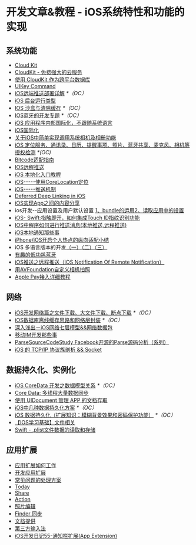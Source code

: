 # 开发文章&教程 - iOS系统特性和功能的实现
## 系统功能
- [Cloud Kit][1]
- [CloudKit - 免费强大的云服务][2]
- [使用 CloudKit 作为跨平台数据库][3]
- [UIKey Command][4]
- [iOS远端推送部署详解][5] _\*（OC）_
- [iOS 后台运行类型][6]
- [IOS 沙盒与清除缓存][7] _\*（OC）_
- [IOS蓝牙的开发专题][8] _\*（OC）_
- [iOS 应用程序内部国际化，不跟随系统语言][9]
- [iOS国际化][10]
- [关于iOS中简单实现调用系统相机及相册功能][11]
- [iOS 定位服务、通讯录、日历、提醒事项、照片、蓝牙共享、麦克风、相机等授权检测][12] _\*(OC)_
- [Bitcode适配指南][13]
- [IOS远程推送][14]
- [iOS 本地化入门教程][15]
- [iOS-----使用CoreLocation定位][16]
- [iOS-----推送机制][17]
- [Deferred Deep Linking in iOS][18]
- [iOS实现App之间的内容分享][19]
- ios开发--应用设置及用户默认设置 [1、bundle的运用][20][2、读取应用中的设置][21]
- [iOS- Swift:指触即开，如何集成Touch ID指纹识别功能][22]
- [IOS中程序如何进行推送消息(本地推送,远程推送)][23]
- [iOS本地通知那些事][24]
- [iPhone/iOS开启个人热点的纵向适配小结][25]
- iOS 多语言版本的开发[（一）][26][（二）][27][（三）][28]
- [有趣的低功耗蓝牙][29]
- [iOS推送之远程推送（iOS Notification Of Remote Notification）][30]
- [用AVFoundation自定义相机拍照][31]
- [Apple Pay接入详细教程][32]

## 网络
- [iOS开发网络篇之文件下载、大文件下载、断点下载][33] _\*（OC）_
- [iOS数据库离线缓存思路和网络层封装][34] _\*（OC）_
- [深入浅出－iOS网络七层模型&&网络数据包][35]
- [移动IM开发那些事][36]
- [ParseSourceCodeStudy Facebook开源的Parse源码分析（系列）][37]
- [iOS 的 TCP/IP 协议族剖析 && Socket][38]

## 数据持久化、实例化
- [iOS CoreData 开发之数据模型关系][39] _\*（OC）_
- [Core Data: 多线程大量数据同步][40]
- [使用 UIDocument 管理 APP 的文档存取][41]
- [iOS中几种数据持久化方案][42] _\*（OC）_
- [iOS 数据持久化（扩展知识：模糊背景效果和密码保护功能）][43] _\*（OC）_
- [【IOS学习基础】文件相关][44]
- [Swift - .plist文件数据的读取和存储][45]


## 应用扩展
- [应用扩展如何工作][46]
- [开发应用扩展][47]
- [常见问题的处理方案][48]
- [Today][49]
- [Share][50]
- [Action][51]
- [照片编辑][52]
- [Finder 同步][53]
- [文档提供][54]
- [第三方输入法][55]
- [iOS开发日记55-通知栏扩展(App Extension)][56]

[1]:	http://nshipster.cn/cloudkit/
[2]:	http://swiftcafe.io/2015/11/13/cafe-time-cloudkit/
[3]:	http://tips.producter.io/shi-yong-cloudkit-zuo-wei-kua-ping-tai-shu-ju-ku/
[4]:	http://nshipster.cn/uikeycommand/
[5]:	http://hechen.info/2015/07/30/iOS-Push-Notification/
[6]:	http://www.cnblogs.com/maomishen/p/4933617.html
[7]:	http://www.cnblogs.com/jerehedu/p/4930593.html "IOS 沙盒与清除缓存"
[8]:	http://liuyanwei.jumppo.com/2015/07/17/ios-BLE-0.html
[9]:	http://www.cnblogs.com/jgCho/p/4958215.html "iOS 应用程序内部国际化，不跟随系统语言"
[10]:	http://mokai.github.io/2015/10/iOS%E5%9B%BD%E9%99%85%E5%8C%96/ "iOS国际化"
[11]:	http://www.jianshu.com/p/e70a184d1f32 "关于iOS中简单实现调用系统相机及相册功能"
[12]:	http://www.cnblogs.com/CocoonJin/p/4959877.html "iOS 定位服务、通讯录、日历、提醒事项、照片、蓝牙共享、麦克风、相机等授权检测"
[13]:	http://dzpqzb.com/2015/11/19/bitcode-open.html
[14]:	http://www.goofyy.com/blog/ios%e8%bf%9c%e7%a8%8b%e6%8e%a8%e9%80%81/ "IOS远程推送"
[15]:	http://segmentfault.com/a/1190000004182437 "iOS 本地化入门教程"
[16]:	http://www.cnblogs.com/congli0220/p/5078187.html "iOS-----使用CoreLocation定位"
[17]:	http://www.cnblogs.com/congli0220/p/5085540.html "iOS-----推送机制"
[18]:	http://tech.glowing.com/cn/deferred-deep-linking-and-branch-sdk-in-ios/ "Deferred Deep Linking in iOS"
[19]:	http://www.jianshu.com/p/88a08d66894f "iOS实现App之间的内容分享"
[20]:	http://www.cnblogs.com/azuo/p/5090718.html "ios开发--应用设置及用户默认设置【1、bundle的运用】"
[21]:	http://www.cnblogs.com/azuo/p/5098544.html "ios开发--应用设置及用户默认设置【2、读取应用中的设置】"
[22]:	http://www.cnblogs.com/qingche/p/5099333.html "iOS- Swift:指触即开，如何集成Touch ID指纹识别功能"
[23]:	http://www.cnblogs.com/wolfhous/p/5135711.html "IOS中程序如何进行推送消息(本地推送,远程推送)"
[24]:	http://segmentfault.com/a/1190000004295616 "iOS  本地通知那些事"
[25]:	http://blog.csdn.net/phunxm/article/details/42967035 "iPhone/iOS开启个人热点的纵向适配小结"
[26]:	http://www.devashen.com/blog/2016/01/14/localized01/ "iOS 多语言版本的开发（一）"
[27]:	http://www.devashen.com/blog/2016/01/15/localized02/ "iOS 多语言版本的开发（二）"
[28]:	http://www.devashen.com/blog/2016/01/18/localized03/ "iOS 多语言版本的开发（三）"
[29]:	http://www.cocoachina.com/ios/20160218/15307.html
[30]:	http://www.jianshu.com/p/4b947569a548 "iOS推送之远程推送（iOS Notification Of Remote Notification）"
[31]:	http://www.cnblogs.com/Phelthas/p/5215230.html "用AVFoundation自定义相机拍照"
[32]:	http://www.jianshu.com/p/738aee78ba52 "Apple Pay接入详细教程"
[33]:	http://www.jianshu.com/p/f65e32012f07
[34]:	http://www.jianshu.com/p/f2e59e98ab86 "iOS数据库离线缓存思路和网络层封装"
[35]:	http://www.jianshu.com/p/4b9d43c0571a "深入浅出－iOS网络七层模型&&网络数据包"
[36]:	http://xiangwangfeng.com/2015/05/20/%E7%A7%BB%E5%8A%A8IM%E5%BC%80%E5%8F%91%E9%82%A3%E4%BA%9B%E4%BA%8B/
[37]:	https://github.com/ChenYilong/ParseSourceCodeStudy
[38]:	http://www.cnblogs.com/8hao/p/5234689.html "iOS 的 TCP/IP 协议族剖析 && Socket"
[39]:	http://www.cnblogs.com/wws19125/p/5191218.html "iOS CoreData 开发之数据模型关系"
[40]:	http://www.jianshu.com/p/37ab8f336f76
[41]:	http://swiftcafe.io/2015/11/14/uidocument/
[42]:	http://www.cnblogs.com/allencelee/p/4975622.html "iOS中几种数据持久化方案"
[43]:	http://www.cnblogs.com/huangjianwu/p/4989573.html "iOS 数据持久化（扩展知识：模糊背景效果和密码保护功能）"
[44]:	http://www.cnblogs.com/silence-wzx/p/5140952.html "【IOS学习基础】文件相关"
[45]:	http://www.hangge.com/blog/cache/detail_888.html
[46]:	http://www.devtalking.com/articles/understand-how-an-extension-works/ "应用扩展如何工作"
[47]:	http://www.devtalking.com/articles/creating-an-app-extension/ "开发应用扩展"
[48]:	http://www.devtalking.com/articles/handling-common-scenarios/ "常见问题的处理方案"
[49]:	http://www.cocoachina.com/ios/20140904/9527.html "Today"
[50]:	http://www.cocoachina.com/ios/20140923/9728.html "Share"
[51]:	http://www.cocoachina.com/ios/20140929/9800.html "Action"
[52]:	http://www.cocoachina.com/ios/20141015/9918.html "照片编辑"
[53]:	http://www.jianshu.com/p/359e064ffe20 "Finder 同步"
[54]:	http://www.jianshu.com/p/2f45696b812b "文档提供"
[55]:	http://www.jianshu.com/p/987dfa9f3baf "第三方输入法"
[56]:	http://www.cnblogs.com/Twisted-Fate/p/5075813.html "iOS开发日记55-通知栏扩展(App Extension)"